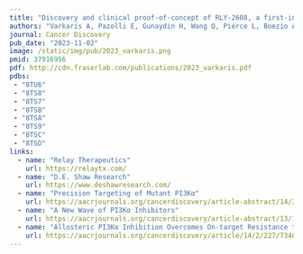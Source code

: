 ```yaml
---
title: "Discovery and clinical proof-of-concept of RLY-2608, a first-in-class mutant-selective allosteric PI3Ka inhibitor that decouples anti-tumor activity from hyperinsulinemia"
authors: "Varkaris A, Pazolli E, Gunaydin H, Wang Q, Pierce L, Boezio AA, Bulku A, DiPietro L, Fridrich C, Frost A, Giordanetto F, Hamilton EP, Harris K, Holliday M, Hunter TL, Iskandar A, Ji Y, Larivée A, LaRochelle JR, Lescarbeau A, Llambi F, Lormil B, Mader MM, Mar BG, Martin I, McLean TH, Michelsen K, Pechersky Y, Puente-Poushnejad E, Raynor K, Rogala D, Samadani R, Schram AM, Shortsleeves K, Swaminathan S, Tajmir S, Tan G, Tang Y, Valverde R, Wehrenberg B, Wilbur J, Williams BR, Zeng H, Zhang H, Walters WP, Wolf BB, Shaw DE, Bergstrom DA, Watters J, **Fraser JS**, Fortin PD, Kipp DR."
journal: Cancer Discovery
pub_date: "2023-11-02"
image: /static/img/pub/2023_varkaris.png
pmid: 37916956
pdf: http://cdn.fraserlab.com/publications/2023_varkaris.pdf
pdbs:
 - "8TU6" 
 - "8TS8"
 - "8TS7" 
 - "8TSB"
 - "8TSA" 
 - "8TS9" 
 - "8TSC" 
 - "8TSD"
links:
  - name: "Relay Therapeutics"
    url: https://relaytx.com/
  - name: "D.E. Shaw Research"
    url: https://www.deshawresearch.com/
  - name: "Precision Targeting of Mutant PI3Kα"
    url: https://aacrjournals.org/cancerdiscovery/article-abstract/14/2/204/734057/Precision-Targeting-of-Mutant-PI3K
  - name: "A New Wave of PI3Kα Inhibitors"
    url: https://aacrjournals.org/cancerdiscovery/article-abstract/13/11/2313/729871/A-New-Wave-of-PI3K-Inhibitors
  - name: "Allosteric PI3Kα Inhibition Overcomes On-target Resistance to Orthosteric Inhibitors Mediated by Secondary PIK3CA Mutations"
    url: https://aacrjournals.org/cancerdiscovery/article/14/2/227/734061/Allosteric-PI3K-Inhibition-Overcomes-On-target
---
```

